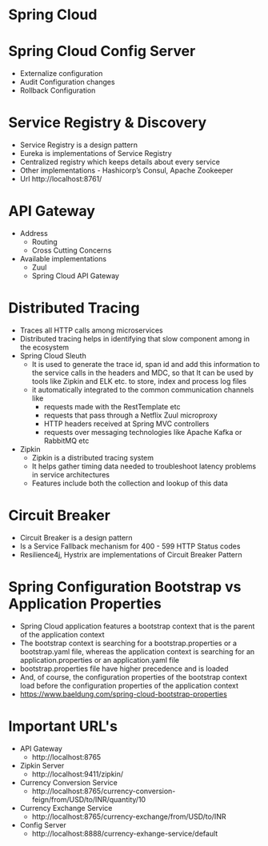 # Spring Cloud

# Spring Cloud Config Server 
- Externalize configuration
- Audit Configuration changes
- Rollback Configuration

# Service Registry & Discovery
- Service Registry is a design pattern
- Eureka is implementations of Service Registry
- Centralized registry which keeps details about every service
- Other implementations - Hashicorp’s Consul, Apache Zookeeper
- Url http://localhost:8761/

# API Gateway 
- Address 
  - Routing 
  - Cross Cutting Concerns
- Available implementations
  - Zuul
  - Spring Cloud API Gateway

# Distributed Tracing
- Traces all HTTP calls among microservices
- Distributed tracing helps in identifying that slow component among in the ecosystem
- Spring Cloud Sleuth
  - It is used to generate the trace id, span id and add this information to the service calls in the headers and MDC, so that It can be used by tools like Zipkin and ELK etc. to store, index and process log files
  - it automatically integrated to the common communication channels like
    - requests made with the RestTemplate etc
    - requests that pass through a Netflix Zuul microproxy
    - HTTP headers received at Spring MVC controllers
    - requests over messaging technologies like Apache Kafka or RabbitMQ etc
- Zipkin 
  - Zipkin is a distributed tracing system 
  - It helps gather timing data needed to troubleshoot latency problems in service architectures 
  - Features include both the collection and lookup of this data

# Circuit Breaker
- Circuit Breaker is a design pattern
- Is a Service Fallback mechanism for 400 - 599 HTTP Status codes
- Resilience4j, Hystrix are implementations of Circuit Breaker Pattern

# Spring Configuration Bootstrap vs Application Properties 
- Spring Cloud application features a bootstrap context that is the parent of the application context
- The bootstrap context is searching for a bootstrap.properties or a bootstrap.yaml file, whereas the application context is searching for an application.properties or an application.yaml file
- bootstrap.properties file have higher precedence and is loaded 
- And, of course, the configuration properties of the bootstrap context load before the configuration properties of the application context
- https://www.baeldung.com/spring-cloud-bootstrap-properties

# Important URL's
- API Gateway
  - http://localhost:8765
- Zipkin Server 
  - http://localhost:9411/zipkin/
- Currency Conversion Service 
  - http://localhost:8765/currency-conversion-feign/from/USD/to/INR/quantity/10
- Currency Exchange Service 
  - http://localhost:8765/currency-exchange/from/USD/to/INR
- Config Server 
  - http://localhost:8888/currency-exhange-service/default